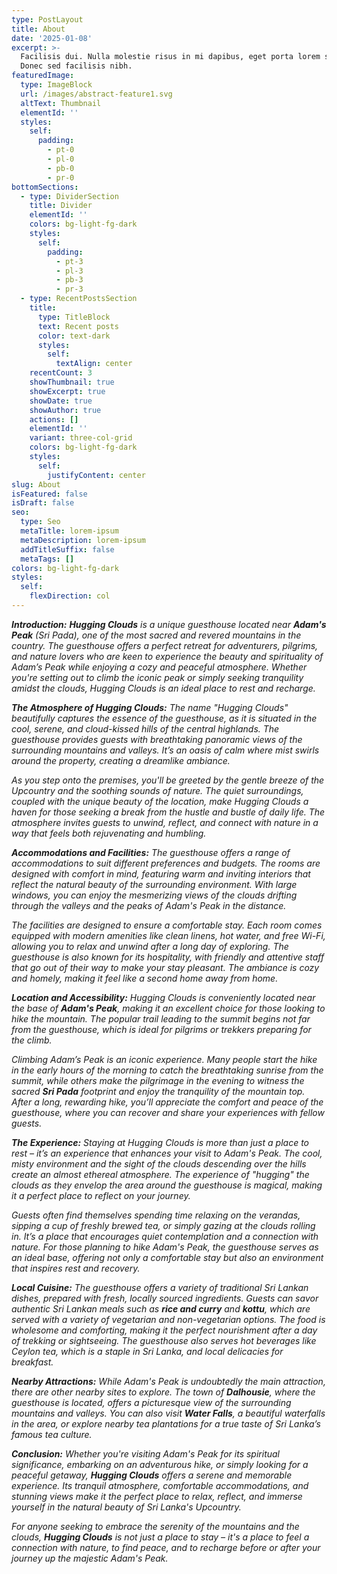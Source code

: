 ```yaml
---
type: PostLayout
title: About
date: '2025-01-08'
excerpt: >-
  Facilisis dui. Nulla molestie risus in mi dapibus, eget porta lorem semper.
  Donec sed facilisis nibh.
featuredImage:
  type: ImageBlock
  url: /images/abstract-feature1.svg
  altText: Thumbnail
  elementId: ''
  styles:
    self:
      padding:
        - pt-0
        - pl-0
        - pb-0
        - pr-0
bottomSections:
  - type: DividerSection
    title: Divider
    elementId: ''
    colors: bg-light-fg-dark
    styles:
      self:
        padding:
          - pt-3
          - pl-3
          - pb-3
          - pr-3
  - type: RecentPostsSection
    title:
      type: TitleBlock
      text: Recent posts
      color: text-dark
      styles:
        self:
          textAlign: center
    recentCount: 3
    showThumbnail: true
    showExcerpt: true
    showDate: true
    showAuthor: true
    actions: []
    elementId: ''
    variant: three-col-grid
    colors: bg-light-fg-dark
    styles:
      self:
        justifyContent: center
slug: About
isFeatured: false
isDraft: false
seo:
  type: Seo
  metaTitle: lorem-ipsum
  metaDescription: lorem-ipsum
  addTitleSuffix: false
  metaTags: []
colors: bg-light-fg-dark
styles:
  self:
    flexDirection: col
---
```

***Introduction:**
**Hugging Clouds** is a unique guesthouse located near **Adam's Peak** (Sri Pada), one of the most sacred and revered mountains in the country. The guesthouse offers a perfect retreat for adventurers, pilgrims, and nature lovers who are keen to experience the beauty and spirituality of Adam’s Peak while enjoying a cozy and peaceful atmosphere. Whether you're setting out to climb the iconic peak or simply seeking tranquility amidst the clouds, Hugging Clouds is an ideal place to rest and recharge.*

***The Atmosphere of Hugging Clouds:**
The name "Hugging Clouds" beautifully captures the essence of the guesthouse, as it is situated in the cool, serene, and cloud-kissed hills of the central highlands. The guesthouse provides guests with breathtaking panoramic views of the surrounding mountains and valleys. It’s an oasis of calm where mist swirls around the property, creating a dreamlike ambiance.*

*As you step onto the premises, you'll be greeted by the gentle breeze of the Upcountry and the soothing sounds of nature. The quiet surroundings, coupled with the unique beauty of the location, make Hugging Clouds a haven for those seeking a break from the hustle and bustle of daily life. The atmosphere invites guests to unwind, reflect, and connect with nature in a way that feels both rejuvenating and humbling.*

***Accommodations and Facilities:**
The guesthouse offers a range of accommodations to suit different preferences and budgets. The rooms are designed with comfort in mind, featuring warm and inviting interiors that reflect the natural beauty of the surrounding environment. With large windows, you can enjoy the mesmerizing views of the clouds drifting through the valleys and the peaks of Adam's Peak in the distance.*

*The facilities are designed to ensure a comfortable stay. Each room comes equipped with modern amenities like clean linens, hot water, and free Wi-Fi, allowing you to relax and unwind after a long day of exploring. The guesthouse is also known for its hospitality, with friendly and attentive staff that go out of their way to make your stay pleasant. The ambiance is cozy and homely, making it feel like a second home away from home.*

***Location and Accessibility:**
Hugging Clouds is conveniently located near the base of **Adam's Peak**, making it an excellent choice for those looking to hike the mountain. The popular trail leading to the summit begins not far from the guesthouse, which is ideal for pilgrims or trekkers preparing for the climb.*

*Climbing Adam’s Peak is an iconic experience. Many people start the hike in the early hours of the morning to catch the breathtaking sunrise from the summit, while others make the pilgrimage in the evening to witness the sacred **Sri Pada** footprint and enjoy the tranquility of the mountain top. After a long, rewarding hike, you’ll appreciate the comfort and peace of the guesthouse, where you can recover and share your experiences with fellow guests.*

***The Experience:**
Staying at Hugging Clouds is more than just a place to rest – it’s an experience that enhances your visit to Adam's Peak. The cool, misty environment and the sight of the clouds descending over the hills create an almost ethereal atmosphere. The experience of "hugging" the clouds as they envelop the area around the guesthouse is magical, making it a perfect place to reflect on your journey.*

*Guests often find themselves spending time relaxing on the verandas, sipping a cup of freshly brewed tea, or simply gazing at the clouds rolling in. It’s a place that encourages quiet contemplation and a connection with nature. For those planning to hike Adam's Peak, the guesthouse serves as an ideal base, offering not only a comfortable stay but also an environment that inspires rest and recovery.*

***Local Cuisine:**
The guesthouse offers a variety of traditional Sri Lankan dishes, prepared with fresh, locally sourced ingredients. Guests can savor authentic Sri Lankan meals such as **rice and curry** and **kottu**, which are served with a variety of vegetarian and non-vegetarian options. The food is wholesome and comforting, making it the perfect nourishment after a day of trekking or sightseeing. The guesthouse also serves hot beverages like Ceylon tea, which is a staple in Sri Lanka, and local delicacies for breakfast.*

***Nearby Attractions:**
While Adam's Peak is undoubtedly the main attraction, there are other nearby sites to explore. The town of **Dalhousie**, where the guesthouse is located, offers a picturesque view of the surrounding mountains and valleys. You can also visit **Water Falls**, a beautiful waterfalls in the area, or explore nearby tea plantations for a true taste of Sri Lanka’s famous tea culture.*

***Conclusion:**
Whether you're visiting Adam's Peak for its spiritual significance, embarking on an adventurous hike, or simply looking for a peaceful getaway, **Hugging Clouds** offers a serene and memorable experience. Its tranquil atmosphere, comfortable accommodations, and stunning views make it the perfect place to relax, reflect, and immerse yourself in the natural beauty of Sri Lanka's Upcountry.*

*For anyone seeking to embrace the serenity of the mountains and the clouds, **Hugging Clouds** is not just a place to stay – it's a place to feel a connection with nature, to find peace, and to recharge before or after your journey up the majestic Adam's Peak.*
